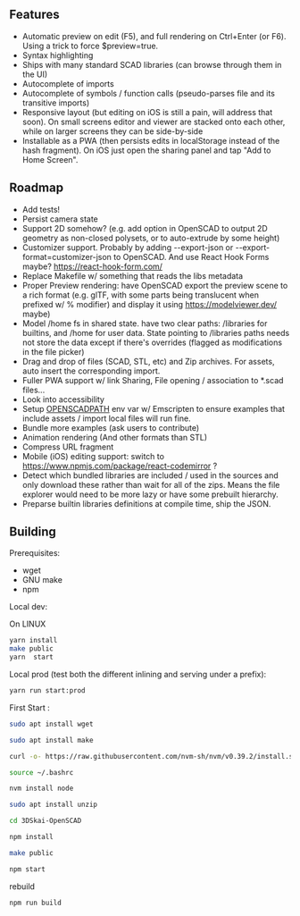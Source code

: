 ## Features

- Automatic preview on edit (F5), and full rendering on Ctrl+Enter (or F6). Using a trick to force $preview=true.
- Syntax highlighting
- Ships with many standard SCAD libraries (can browse through them in the UI)
- Autocomplete of imports
- Autocomplete of symbols / function calls (pseudo-parses file and its transitive imports)
- Responsive layout (but editing on iOS is still a pain, will address that soon). On small screens editor and viewer are stacked onto each other, while on larger screens they can be side-by-side
- Installable as a PWA (then persists edits in localStorage instead of the hash fragment). On iOS just open the sharing panel and tap "Add to Home Screen".

## Roadmap

- Add tests!
- Persist camera state
- Support 2D somehow? (e.g. add option in OpenSCAD to output 2D geometry as non-closed polysets, or to auto-extrude by some height)
- Customizer support. Probably by adding --export-json or --export-format=customizer-json to OpenSCAD. And use React Hook Forms maybe? https://react-hook-form.com/
- Replace Makefile w/ something that reads the libs metadata
- Proper Preview rendering: have OpenSCAD export the preview scene to a rich format (e.g. glTF, with some parts being translucent when prefixed w/ % modifier) and display it using https://modelviewer.dev/ maybe)
- Model /home fs in shared state. have two clear paths: /libraries for builtins, and /home for user data. State pointing to /libraries paths needs not store the data except if there's overrides (flagged as modifications in the file picker)
- Drag and drop of files (SCAD, STL, etc) and Zip archives. For assets, auto insert the corresponding import.
- Fuller PWA support w/ link Sharing, File opening / association to \*.scad files...
- Look into accessibility
- Setup [OPENSCADPATH](https://en.wikibooks.org/wiki/OpenSCAD_User_Manual/Libraries#Setting_OPENSCADPATH) env var w/ Emscripten to ensure examples that include assets / import local files will run fine.
- Bundle more examples (ask users to contribute)
- Animation rendering (And other formats than STL)
- Compress URL fragment
- Mobile (iOS) editing support: switch to https://www.npmjs.com/package/react-codemirror ?
- Detect which bundled libraries are included / used in the sources and only download these rather than wait for all of the zips. Means the file explorer would need to be more lazy or have some prebuilt hierarchy.
- Preparse builtin libraries definitions at compile time, ship the JSON.

## Building

Prerequisites:

- wget
- GNU make
- npm

Local dev:

On LINUX

```bash
yarn install
make public
yarn  start
```

Local prod (test both the different inlining and serving under a prefix):

```bash
yarn run start:prod
```

First Start :

```bash
sudo apt install wget

sudo apt install make

curl -o- https://raw.githubusercontent.com/nvm-sh/nvm/v0.39.2/install.sh | bash

source ~/.bashrc

nvm install node

sudo apt install unzip

cd 3DSkai-OpenSCAD

npm install

make public

npm start

```

rebuild

```bash
npm run build
```
